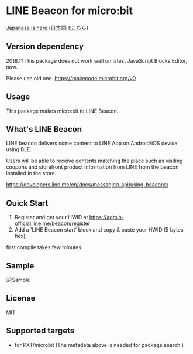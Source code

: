 # LINE Beacon for micro:bit

[Japanese is here (日本語はこちら)](README_JP.md)

## Version dependency

2018.11 This package does not work well on latest JavaScript Blocks Editor, now.

Please use old one.
https://makecode.microbit.org/v0

## Usage

This package makes micro:bit to LINE Beacon.

## What's LINE Beacon

LINE beacon delivers some content to LINE App on Android/iOS device using BLE. 

Users will be able to receive contents matching the place such as visiting coupons and storefront product information from LINE from the beacon installed in the store.

https://developers.line.me/en/docs/messaging-api/using-beacons/

## Quick Start

1. Register and get your HWID at https://admin-official.line.me/beacon/register
1. Add a 'LINE Beacon start' block and copy & paste your HWID (5 bytes hex).

first compile takes few minutes.

## Sample

![Sample](./docs/LINEBeaconSample.png "Sample")

## License

MIT

## Supported targets

* for PXT/microbit
(The metadata above is needed for package search.)

